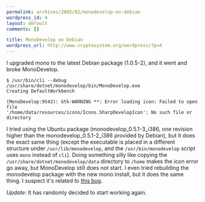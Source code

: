 ```yaml
--- 
permalink: archives/2005/02/monodevelop-on-debian
wordpress_id: 4
layout: default
comments: []

title: MonoDevelop on Debian
wordpress_url: http://www.cryptosystem.org/wordpress/?p=4
---
```

I upgraded mono to the latest Debian package (1.0.5-2), and it went and broke MonoDevelop.

    $ /usr/bin/cli --debug /usr/share/dotnet/monodevelop/bin/MonoDevelop.exe
    Creating DefaultWorkbench
    
    (MonoDevelop:9543): Gtk-WARNING **: Error loading icon: Failed to open file 
    '/home/data/resources/icons/Icons.SharpDevelopIcon': No such file or 
    directory

I tried using the Ubuntu package (monodevelop\_0.5.1-3\_i386, one revision higher than the monodevelop\_0.5.1-2\_i386 provided by Debian), but it does the exact same thing (except the executable is placed in a different structure under `/usr/lib/monodevelop`, and the `/usr/bin/monodevelop` script uses `mono` instead of `cli`). Doing something silly like copying the `/usr/share/dotnet/monodevelop/data` directory to `/home` makes the icon error go away, but MonoDevelop still does not start. I even tried rebuilding the monodevelop package with the new mono install, but it does the same thing. I suspect it's related to [this bug](http://bugzilla.ximian.com/show_bug.cgi?id=67910).

*Update*: It has randomly decided to start working again.
